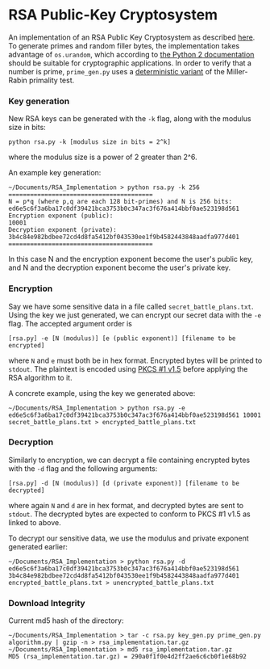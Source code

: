 # RSA Public-Key Cryptosystem
 An implementation of an RSA Public Key Cryptosystem as described [here](http://www.di-mgt.com.au/rsa_alg.html).  To generate primes and random filler bytes, the implementation takes advantage of `os.urandom`, which according to [the Python 2 documentation](https://docs.python.org/2/library/os.html#miscellaneous-functions) should be suitable for cryptographic applications.  In order to verify that a number is prime, `prime_gen.py` uses a [deterministic variant](https://en.wikipedia.org/wiki/Miller%E2%80%93Rabin_primality_test#Deterministic_variants_of_the_test) of the Miller-Rabin primality test.

### Key generation
New RSA keys can be generated with the `-k` flag, along with the modulus size in bits:

    python rsa.py -k [modulus size in bits = 2^k]

where the modulus size is a power of 2 greater than 2^6.

An example key generation:
```
~/Documents/RSA_Implementation > python rsa.py -k 256
========================================
N = p*q (where p,q are each 128 bit-primes) and N is 256 bits:
ed6e5c6f3a6ba17c0df39421bca3753b0c347ac3f676a414bbf0ae523198d561
Encryption exponent (public):
10001
Decryption exponent (private):
3b4c84e982bdbee72cd4d8fa5412bf043530ee1f9b4582443848aadfa977d401
========================================
```
In this case N and the encryption exponent become the user's public key, and N and the decryption exponent become the user's private key.

### Encryption
Say we have some sensitive data in a file called `secret_battle_plans.txt`.  Using the key we just generated, we can encrypt our secret data with the `-e` flag.  The accepted argument order is

    [rsa.py] -e [N (modulus)] [e (public exponent)] [filename to be encrypted]

where `N` and `e` must both be in hex format.  Encrypted bytes will be printed to `stdout`.  The plaintext is encoded using [PKCS #1 v1.5](https://tools.ietf.org/html/rfc2437#section-9) before applying the RSA algorithm to it.

A concrete example, using the key we generated above:
```
~/Documents/RSA_Implementation > python rsa.py -e ed6e5c6f3a6ba17c0df39421bca3753b0c347ac3f676a414bbf0ae523198d561 10001 secret_battle_plans.txt > encrypted_battle_plans.txt
```

### Decryption
Similarly to encryption, we can decrypt a file containing encrypted bytes with the `-d` flag and the following arguments:
```
[rsa.py] -d [N (modulus)] [d (private exponent)] [filename to be decrypted]
```
where again `N` and `d` are in hex format, and decrypted bytes are sent to `stdout`.  The decrypted bytes are expected to conform to PKCS #1 v1.5 as linked to above.

To decrypt our sensitive data, we use the modulus and private exponent generated earlier:
```
~/Documents/RSA_Implementation > python rsa.py -d ed6e5c6f3a6ba17c0df39421bca3753b0c347ac3f676a414bbf0ae523198d561 3b4c84e982bdbee72cd4d8fa5412bf043530ee1f9b4582443848aadfa977d401 encrypted_battle_plans.txt > unencrypted_battle_plans.txt
```

### Download Integrity
Current md5 hash of the directory:
```
~/Documents/RSA_Implementation > tar -c rsa.py key_gen.py prime_gen.py algorithm.py | gzip -n > rsa_implementation.tar.gz
~/Documents/RSA_Implementation > md5 rsa_implementation.tar.gz
MD5 (rsa_implementation.tar.gz) = 290a0f1f0e4d2ff2ae6c6cb0f1e68b92
```
